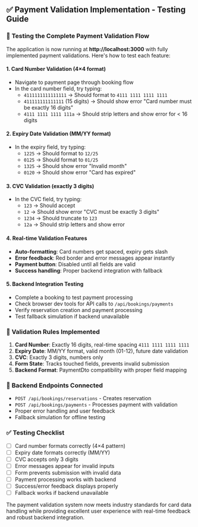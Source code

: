 ## ✅ Payment Validation Implementation - Testing Guide

### 🧪 **Testing the Complete Payment Validation Flow**

The application is now running at **http://localhost:3000** with fully implemented payment validations. Here's how to test each feature:

#### **1. Card Number Validation (4×4 format)**
- Navigate to payment page through booking flow
- In the card number field, try typing:
  - `4111111111111111` → Should format to `4111 1111 1111 1111`
  - `411111111111111` (15 digits) → Should show error "Card number must be exactly 16 digits"
  - `4111 1111 1111 111a` → Should strip letters and show error for < 16 digits

#### **2. Expiry Date Validation (MM/YY format)**
- In the expiry field, try typing:
  - `1225` → Should format to `12/25`
  - `0125` → Should format to `01/25`
  - `1325` → Should show error "Invalid month"
  - `0120` → Should show error "Card has expired"

#### **3. CVC Validation (exactly 3 digits)**
- In the CVC field, try typing:
  - `123` → Should accept
  - `12` → Should show error "CVC must be exactly 3 digits"
  - `1234` → Should truncate to `123`
  - `12a` → Should strip letters and show error

#### **4. Real-time Validation Features**
- **Auto-formatting**: Card numbers get spaced, expiry gets slash
- **Error feedback**: Red border and error messages appear instantly
- **Payment button**: Disabled until all fields are valid
- **Success handling**: Proper backend integration with fallback

#### **5. Backend Integration Testing**
- Complete a booking to test payment processing
- Check browser dev tools for API calls to `/api/bookings/payments`
- Verify reservation creation and payment processing
- Test fallback simulation if backend unavailable

### 🎯 **Validation Rules Implemented**

1. **Card Number**: Exactly 16 digits, real-time spacing `4111 1111 1111 1111`
2. **Expiry Date**: MM/YY format, valid month (01-12), future date validation
3. **CVC**: Exactly 3 digits, numbers only
4. **Form State**: Tracks touched fields, prevents invalid submission
5. **Backend Format**: PaymentDto compatibility with proper field mapping

### 🔗 **Backend Endpoints Connected**

- `POST /api/bookings/reservations` - Creates reservation
- `POST /api/bookings/payments` - Processes payment with validation
- Proper error handling and user feedback
- Fallback simulation for offline testing

### ✅ **Testing Checklist**

- [ ] Card number formats correctly (4×4 pattern)
- [ ] Expiry date formats correctly (MM/YY)
- [ ] CVC accepts only 3 digits
- [ ] Error messages appear for invalid inputs
- [ ] Form prevents submission with invalid data
- [ ] Payment processing works with backend
- [ ] Success/error feedback displays properly
- [ ] Fallback works if backend unavailable

The payment validation system now meets industry standards for card data handling while providing excellent user experience with real-time feedback and robust backend integration.